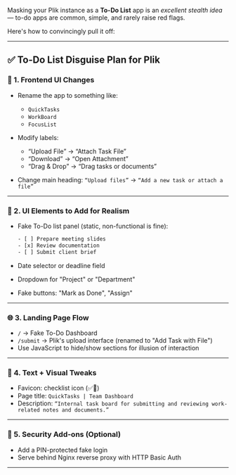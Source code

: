 Masking your Plik instance as a **To-Do List** app is an *excellent stealth idea* — to-do apps are common, simple, and rarely raise red flags.

Here's how to convincingly pull it off:

---

## ✅ To-Do List Disguise Plan for Plik

### 🔧 1. **Frontend UI Changes**

* Rename the app to something like:

  * `QuickTasks`
  * `WorkBoard`
  * `FocusList`
* Modify labels:

  * “Upload File” → “Attach Task File”
  * “Download” → “Open Attachment”
  * “Drag & Drop” → “Drag tasks or documents”
* Change main heading:
  `“Upload files”` → `“Add a new task or attach a file”`

---

### 🎨 2. **UI Elements to Add for Realism**

* Fake To-Do list panel (static, non-functional is fine):

  ```html
  - [ ] Prepare meeting slides  
  - [x] Review documentation  
  - [ ] Submit client brief  
  ```
* Date selector or deadline field
* Dropdown for "Project" or "Department"
* Fake buttons: "Mark as Done", "Assign"

---

### 🌐 3. **Landing Page Flow**

* `/` → Fake To-Do Dashboard
* `/submit` → Plik's upload interface (renamed to "Add Task with File")
* Use JavaScript to hide/show sections for illusion of interaction

---

### 🧠 4. **Text + Visual Tweaks**

* Favicon: checklist icon (✅📝)
* Page title: `QuickTasks | Team Dashboard`
* Description: `“Internal task board for submitting and reviewing work-related notes and documents.”`

---

### 🔐 5. **Security Add-ons (Optional)**

* Add a PIN-protected fake login
* Serve behind Nginx reverse proxy with HTTP Basic Auth

---